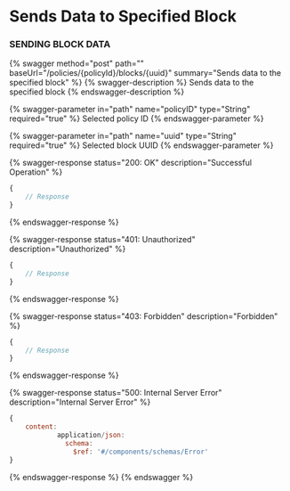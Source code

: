 # Sends Data to Specified Block

### SENDING BLOCK DATA

{% swagger method="post" path="" baseUrl="/policies/{policyId}/blocks/{uuid}" summary="Sends data to the specified block" %}
{% swagger-description %}
Sends data to the specified block
{% endswagger-description %}

{% swagger-parameter in="path" name="policyID" type="String" required="true" %}
Selected policy ID
{% endswagger-parameter %}

{% swagger-parameter in="path" name="uuid" type="String" required="true" %}
Selected block UUID
{% endswagger-parameter %}

{% swagger-response status="200: OK" description="Successful Operation" %}

```javascript
{
    // Response
}
```

{% endswagger-response %}

{% swagger-response status="401: Unauthorized" description="Unauthorized" %}

```javascript
{
    // Response
}
```

{% endswagger-response %}

{% swagger-response status="403: Forbidden" description="Forbidden" %}

```javascript
{
    // Response
}
```

{% endswagger-response %}

{% swagger-response status="500: Internal Server Error" description="Internal Server Error" %}

```javascript
{
    content:
            application/json:
              schema:
                $ref: '#/components/schemas/Error'
}
```

{% endswagger-response %}
{% endswagger %}
